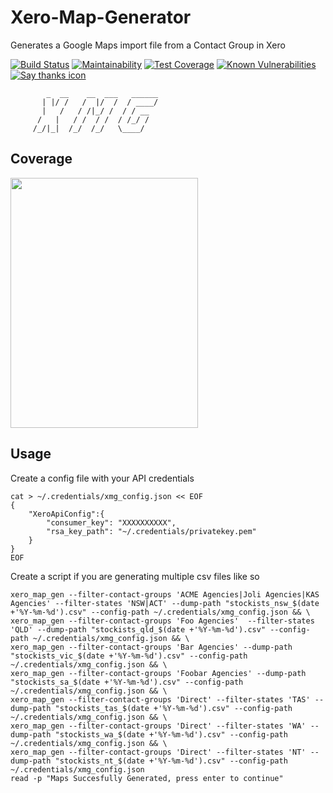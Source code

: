 # Xero-Map-Generator
Generates a Google Maps import file from a Contact Group in Xero

[![Build Status](https://travis-ci.org/derwentx/Xero-Map-Generator.svg?branch=master)](https://travis-ci.org/derwentx/Xero-Map-Generator)
[![Maintainability](https://api.codeclimate.com/v1/badges/8fde8d3562484457ae4b/maintainability)](https://codeclimate.com/github/derwentx/Xero-Map-Generator/maintainability)
[![Test Coverage](https://api.codeclimate.com/v1/badges/8fde8d3562484457ae4b/test_coverage)](https://codeclimate.com/github/derwentx/Xero-Map-Generator/test_coverage)
[![Known Vulnerabilities](https://snyk.io/test/github/derwentx/Xero-Map-Generator/badge.svg)](https://snyk.io/test/github/derwentx/Xero-Map-Generator)
[![Say thanks icon](https://img.shields.io/badge/Say%20Thanks-!-1EAEDB.svg)](https://saythanks.io/to/derwentx)

```
        _  __    __  ___   ______
       | |/ /   /  |/  /  / ____/
       |   /   / /|_/ /  / / __
      /   |   / /  / /  / /_/ /
     /_/|_|  /_/  /_/   \____/

```

## Coverage

<img width="300" height="400" src=" https://codecov.io/gh/derwentx/Xero-Map-Generator/branch/master/graphs/sunburst.svg">

## Usage

Create a config file with your API credentials
```
cat > ~/.credentials/xmg_config.json << EOF
{
    "XeroApiConfig":{
        "consumer_key": "XXXXXXXXXX",
        "rsa_key_path": "~/.credentials/privatekey.pem"
    }
}
EOF
```

Create a script if you are generating multiple csv files like so

```
xero_map_gen --filter-contact-groups 'ACME Agencies|Joli Agencies|KAS Agencies' --filter-states 'NSW|ACT' --dump-path "stockists_nsw_$(date +'%Y-%m-%d').csv" --config-path ~/.credentials/xmg_config.json && \
xero_map_gen --filter-contact-groups 'Foo Agencies'  --filter-states 'QLD' --dump-path "stockists_qld_$(date +'%Y-%m-%d').csv" --config-path ~/.credentials/xmg_config.json && \
xero_map_gen --filter-contact-groups 'Bar Agencies' --dump-path "stockists_vic_$(date +'%Y-%m-%d').csv" --config-path ~/.credentials/xmg_config.json && \
xero_map_gen --filter-contact-groups 'Foobar Agencies' --dump-path "stockists_sa_$(date +'%Y-%m-%d').csv" --config-path ~/.credentials/xmg_config.json && \
xero_map_gen --filter-contact-groups 'Direct' --filter-states 'TAS' --dump-path "stockists_tas_$(date +'%Y-%m-%d').csv" --config-path ~/.credentials/xmg_config.json && \
xero_map_gen --filter-contact-groups 'Direct' --filter-states 'WA' --dump-path "stockists_wa_$(date +'%Y-%m-%d').csv" --config-path ~/.credentials/xmg_config.json && \
xero_map_gen --filter-contact-groups 'Direct' --filter-states 'NT' --dump-path "stockists_nt_$(date +'%Y-%m-%d').csv" --config-path ~/.credentials/xmg_config.json
read -p "Maps Succesfully Generated, press enter to continue"
```
